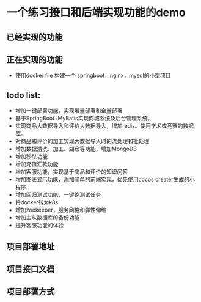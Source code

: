 # 一个练习接口和后端实现功能的demo

## 已经实现的功能

## 正在实现的功能
* 使用docker file 构建一个 springboot，nginx，mysql的小型项目

## todo list:
* 增加一键部署功能，实现增量部署和全量部署
* 基于SpringBoot+MyBatis实现商城系统及后台管理系统。
* 实现商品大数据导入和评价大数据导入，增加redis。使用学术或竞赛的数据库。
* 对商品和评价的加工实现大数据导入时的流处理和批处理
* 增加数据清洗、加工、湖仓等功能，增加MongoDB
* 增加秒杀功能
* 增加充值汇款功能
* 增加客服功能，实现基于商品和评价的知识问答
* 增加图表显示功能，添加简单的前端实现，优先使用cocos creater生成的小程序
* 增加回归测试功能，一键跑测试任务
* 将docker转为k8s
* 增加zookeeper，服务网格和弹性伸缩
* 增加主从数据库的备份功能
* 提升客服功能的体验

## 项目部署地址

## 项目接口文档

## 项目部署方式

